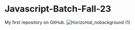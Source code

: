 # Javascript-Batch-Fall-23
My first repository on GitHub.
![Horizontal_nobackground (1)](https://github.com/sepidehazariii/Javascript-Batch-Fall-23/assets/144905269/b3f813c1-4a50-4035-b6b8-1f4ed543be69)
